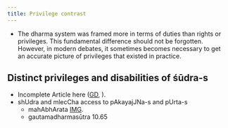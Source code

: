 ```yaml
---
title: Privilege contrast
---
```


- The dharma system was framed more in terms of duties than rights or privileges. This fundamental difference should not be forgotten. However, in modern debates, it sometimes becomes necessary to get an accurate picture of privileges that existed in practice.

## Distinct privileges and disabilities of śūdra-s
- Incomplete Article here ([GD](https://docs.google.com/document/d/1fGZ76w1Rf3d1RJzSn2Pz5l-GHJTi14XWuTG0yR1XWwI/edit#), ).
- shUdra and mlecCha access to pAkayajJNa-s and pUrta-s
    - mahAbhArata [IMG](https://imgur.com/AgKAf6J).
    - gautamadharmasūtra 10.65




